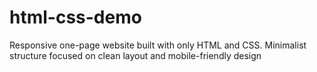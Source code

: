 # html-css-demo
Responsive one-page website built with only HTML and CSS.
Minimalist structure focused on clean layout and mobile-friendly design
